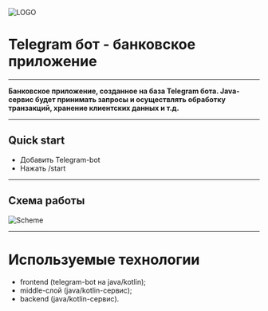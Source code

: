 ![LOGO](..%2F..%2F%D0%A1%D0%BD%D0%B8%D0%BC%D0%BE%D0%BA%20%D1%8D%D0%BA%D1%80%D0%B0%D0%BD%D0%B0%202024-05-11%20%D0%B2%2012.45.16.png)
# Telegram бот - банковское приложение
___
**Банковское приложение, созданное на база Telegram бота. Java-сервис будет принимать запросы и осуществлять обработку транзакций, хранение клиентских данных и т.д.**
___
## Quick start
- Добавить Telegram-bot
- Нажать /start
---
## Схема работы
![Scheme](scheme.puml)
___
# Используемые технологии
- frontend (telegram-bot на java/kotlin);
- middle-слой (java/kotlin-сервис);
- backend (java/kotlin-сервис).
